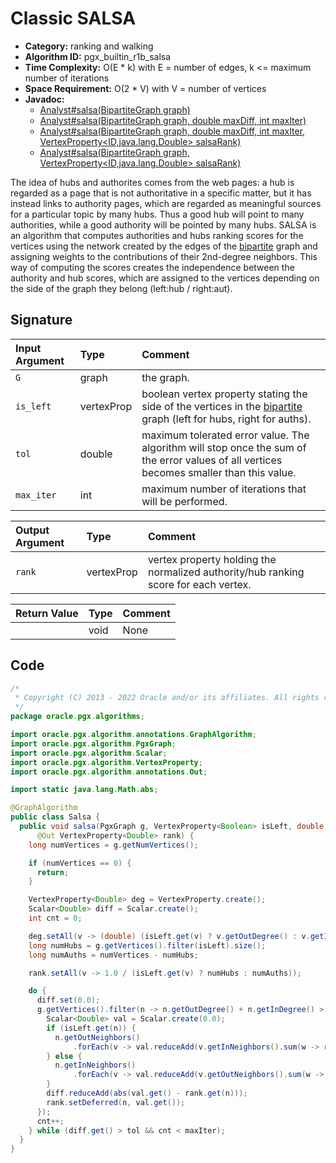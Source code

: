 # Classic SALSA

- **Category:** ranking and walking
- **Algorithm ID:** pgx_builtin_r1b_salsa
- **Time Complexity:** O(E * k) with E = number of edges, k <= maximum number of iterations
- **Space Requirement:** O(2 * V) with V = number of vertices
- **Javadoc:** 
  - [Analyst#salsa(BipartiteGraph graph)](https://docs.oracle.com/en/database/oracle/property-graph/22.3/spgjv/oracle/pgx/api/Analyst.html#salsa-oracle.pgx.api.BipartiteGraph-)
  - [Analyst#salsa(BipartiteGraph graph, double maxDiff, int maxIter)](https://docs.oracle.com/en/database/oracle/property-graph/22.3/spgjv/oracle/pgx/api/Analyst.html#salsa-oracle.pgx.api.BipartiteGraph-double-int-)
  - [Analyst#salsa(BipartiteGraph graph, double maxDiff, int maxIter, VertexProperty<ID,java.lang.Double> salsaRank)](https://docs.oracle.com/en/database/oracle/property-graph/22.3/spgjv/oracle/pgx/api/Analyst.html#salsa-oracle.pgx.api.BipartiteGraph-double-int-oracle.pgx.api.VertexProperty-)
  - [Analyst#salsa(BipartiteGraph graph, VertexProperty<ID,java.lang.Double> salsaRank)](https://docs.oracle.com/en/database/oracle/property-graph/22.3/spgjv/oracle/pgx/api/Analyst.html#salsa-oracle.pgx.api.BipartiteGraph-oracle.pgx.api.VertexProperty-)

The idea of hubs and authorites comes from the web pages: a hub is regarded as a page that is not authoritative in a specific matter, but it has instead links to authority pages, which are regarded as meaningful sources for a particular topic by many hubs. Thus a good hub will point to many authorities, while a good authority will be pointed by many hubs. SALSA is an algorithm that computes authorities and hubs ranking scores for the vertices using the network created by the edges of the [bipartite](prog-guides/mutation-subgraph/subgraph.html#create-a-bipartite-subgraph-based-on-a-vertex-list) graph and assigning weights to the contributions of their 2nd-degree neighbors. This way of computing the scores creates the independence between the authority and hub scores, which are assigned to the vertices depending on the side of the graph they belong (left:hub / right:aut).


## Signature

| Input Argument | Type | Comment |
| :--- | :--- | :--- |
| `G` | graph | the graph. |
| `is_left` | vertexProp<bool> | boolean vertex property stating the side of the vertices in the [bipartite](prog-guides/mutation-subgraph/subgraph.html#create-a-bipartite-subgraph-based-on-a-vertex-list) graph (left for hubs, right for auths). |
| `tol` | double | maximum tolerated error value. The algorithm will stop once the sum of the error values of all vertices becomes smaller than this value. |
| `max_iter` | int | maximum number of iterations that will be performed. |

| Output Argument | Type | Comment |
| :--- | :--- | :--- |
| `rank` | vertexProp<double> | vertex property holding the normalized authority/hub ranking score for each vertex. |

| Return Value | Type | Comment |
| :--- | :--- | :--- |
| | void | None |

## Code

```java
/*
 * Copyright (C) 2013 - 2022 Oracle and/or its affiliates. All rights reserved.
 */
package oracle.pgx.algorithms;

import oracle.pgx.algorithm.annotations.GraphAlgorithm;
import oracle.pgx.algorithm.PgxGraph;
import oracle.pgx.algorithm.Scalar;
import oracle.pgx.algorithm.VertexProperty;
import oracle.pgx.algorithm.annotations.Out;

import static java.lang.Math.abs;

@GraphAlgorithm
public class Salsa {
  public void salsa(PgxGraph g, VertexProperty<Boolean> isLeft, double tol, int maxIter,
      @Out VertexProperty<Double> rank) {
    long numVertices = g.getNumVertices();

    if (numVertices == 0) {
      return;
    }

    VertexProperty<Double> deg = VertexProperty.create();
    Scalar<Double> diff = Scalar.create();
    int cnt = 0;

    deg.setAll(v -> (double) (isLeft.get(v) ? v.getOutDegree() : v.getInDegree()));
    long numHubs = g.getVertices().filter(isLeft).size();
    long numAuths = numVertices - numHubs;

    rank.setAll(v -> 1.0 / (isLeft.get(v) ? numHubs : numAuths));

    do {
      diff.set(0.0);
      g.getVertices().filter(n -> n.getOutDegree() + n.getInDegree() > 0).forEach(n -> {
        Scalar<Double> val = Scalar.create(0.0);
        if (isLeft.get(n)) {
          n.getOutNeighbors()
              .forEach(v -> val.reduceAdd(v.getInNeighbors().sum(w -> rank.get(w) / (deg.get(v) * deg.get(w)))));
        } else {
          n.getInNeighbors()
              .forEach(v -> val.reduceAdd(v.getOutNeighbors().sum(w -> rank.get(w) / (deg.get(v) * deg.get(w)))));
        }
        diff.reduceAdd(abs(val.get() - rank.get(n)));
        rank.setDeferred(n, val.get());
      });
      cnt++;
    } while (diff.get() > tol && cnt < maxIter);
  }
}
```
